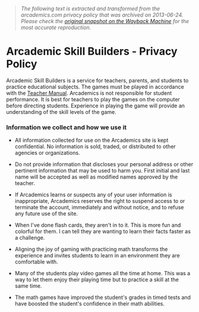 > *The following text is extracted and transformed from the arcademics.com privacy policy that was archived on 2013-06-24. Please check the [original snapshot on the Wayback Machine](https://web.archive.org/web/20130624034828id_/http%3A//www.arcademics.com/privacy) for the most accurate reproduction.*

# Arcademic Skill Builders - Privacy Policy

Arcademic Skill Builders is a service for teachers, parents, and students to practice educational subjects. The games must be played in accordance with the [Teacher Manual](https://web.archive.org/manual/). Arcademics is not responsible for student performance. It is best for teachers to play the games on the computer before directing students. Experience in playing the game will provide an understanding of the skill levels of the game.

### Information we collect and how we use it

  * All information collected for use on the Arcademics site is kept confidential. No information is sold, traded, or distributed to other agencies or organizations.
  

  * Do not provide information that discloses your personal address or other pertinent information that may be used to harm you. First initial and last name will be accepted as well as modified names approved by the teacher.
  

  * If Arcademics learns or suspects any of your user information is inappropriate, Arcademics reserves the right to suspend access to or terminate the account, immediately and without notice, and to refuse any future use of the site.
  



  * When I've done flash cards, they aren't in to it. This is more fun and colorful for them. I can tell they are wanting to learn their facts faster as a challenge.

  * Aligning the joy of gaming with practicing math transforms the experience and invites students to learn in an environment they are comfortable with.

  * Many of the students play video games all the time at home. This was a way to let them enjoy their playing time but to practice a skill at the same time.

  * The math games have improved the student's grades in timed tests and have boosted the student's confidence in their math abilities.



